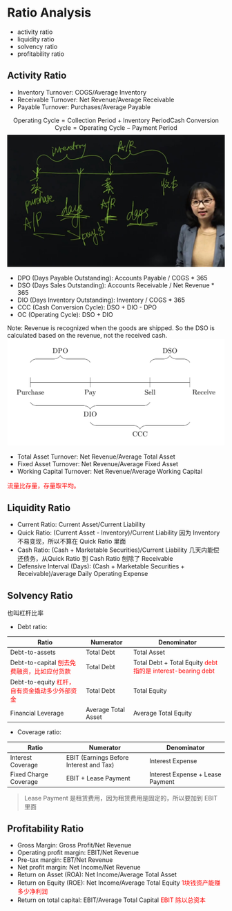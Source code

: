 # Ratio Analysis

- activity ratio
- liquidity ratio
- solvency ratio
- profitability ratio

## Activity Ratio

- Inventory Turnover: COGS/Average Inventory
- Receivable Turnover: Net Revenue/Average Receivable
- Payable Turnover: Purchases/Average Payable

$$
\text{Operating Cycle} = \text{Collection Period} + \text{Inventory Period}
\text{Cash Conversion Cycle} = \text{Operating Cycle} - \text{Payment Period}
$$
![Period 之间关系](2024-02-14_11-52-49.jpg)

- DPO (Days Payable Outstanding): Accounts Payable / COGS * 365
- DSO (Days Sales Outstanding): Accounts Receivable / Net Revenue * 365
- DIO (Days Inventory Outstanding): Inventory / COGS * 365
- CCC (Cash Conversion Cycle): DSO + DIO - DPO
- OC (Operating Cycle): DSO + DIO

Note: Revenue is recognized when the goods are shipped. So the DSO is calculated based on the revenue, not the received cash.
![alt text](act-1.png)

- Total Asset Turnover: Net Revenue/Average Total Asset
- Fixed Asset Turnover: Net Revenue/Average Fixed Asset
- Working Capital Turnover: Net Revenue/Average Working Capital

<!-- red color -->

<span style="color:red">
流量比存量，存量取平均。
</span>

## Liquidity Ratio

- Current Ratio: Current Asset/Current Liability
- Quick Ratio: (Current Asset - Inventory)/Current Liability 因为 Inventory 不易变现，所以不算在 Quick Ratio 里面
- Cash Ratio: (Cash + Marketable Securities)/Current Liability 几天内能偿还债务，从Quick Ratio 到 Cash Ratio 刨除了 Receivable
- Defensive Interval (Days): (Cash + Marketable Securities + Receivable)/average Daily Operating Expense

## Solvency Ratio

也叫杠杆比率

- Debt ratio:

| Ratio | Numerator | Denominator |
| --- | --- | --- |
| Debt-to-assets | Total Debt | Total Asset |
| Debt-to-capital  <span style="color:red"> 刨去免费融资，比如应付货款 </span> | Total Debt | Total Debt + Total Equity <span style="color:red"> debt 指的是 interest-bearing debt </span> |
| Debt-to-equity <span style="color:red"> 杠杆，自有资金撬动多少外部资金 </span>| Total Debt | Total Equity |
| Financial Leverage | Average Total Asset | Average Total Equity |

- Coverage ratio:

| Ratio | Numerator | Denominator |
| --- | --- | --- |
| Interest Coverage | EBIT (Earnings Before Interest and Tax) | Interest Expense |
| Fixed Charge Coverage | EBIT + Lease Payment | Interest Expense + Lease Payment |

> Lease Payment 是租赁费用，因为租赁费用是固定的，所以要加到 EBIT 里面

## Profitability Ratio

- Gross Margin: Gross Profit/Net Revenue
- Operating profit margin: EBIT/Net Revenue
- Pre-tax margin: EBT/Net Revenue
- Net profit margin: Net Income/Net Revenue
- Return on Asset (ROA): Net Income/Average Total Asset
- Return on Equity (ROE): Net Income/Average Total Equity <span style="color:red"> 1块钱资产能赚多少净利润 </span>
- Return on total capital: EBIT/Average Total Capital <span style="color:red"> EBIT 除以总资本 </span>
